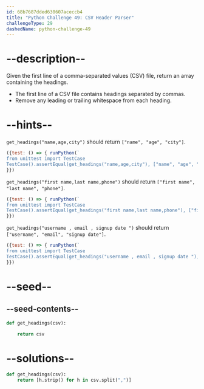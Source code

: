 ```yaml
---
id: 68b7687dded630607aceccb4
title: "Python Challenge 49: CSV Header Parser"
challengeType: 29
dashedName: python-challenge-49
---
```


# --description--

Given the first line of a comma-separated values (CSV) file, return an array containing the headings.

- The first line of a CSV file contains headings separated by commas.
- Remove any leading or trailing whitespace from each heading.

# --hints--

`get_headings("name,age,city")` should return `["name", "age", "city"]`.

```js
({test: () => { runPython(`
from unittest import TestCase
TestCase().assertEqual(get_headings("name,age,city"), ["name", "age", "city"])`)
}})
```

`get_headings("first name,last name,phone")` should return `["first name", "last name", "phone"]`.

```js
({test: () => { runPython(`
from unittest import TestCase
TestCase().assertEqual(get_headings("first name,last name,phone"), ["first name", "last name", "phone"])`)
}})
```

`get_headings("username , email , signup date ")` should return `["username", "email", "signup date"]`.

```js
({test: () => { runPython(`
from unittest import TestCase
TestCase().assertEqual(get_headings("username , email , signup date "), ["username", "email", "signup date"])`)
}})
```

# --seed--

## --seed-contents--

```py
def get_headings(csv):

    return csv
```

# --solutions--

```py
def get_headings(csv):
    return [h.strip() for h in csv.split(",")]
```
